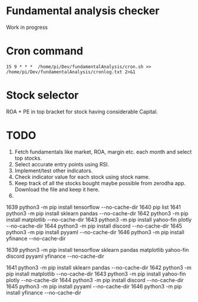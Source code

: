 # Fundamental analysis checker
Work in progress

# Cron command
```cron I'm A tab
15 9 * * *  /home/pi/Dev/fundamentalAnalysis/cron.sh >> /home/pi/Dev/fundamentalAnalysis/cronlog.txt 2>&1
```
# Stock selector
ROA + PE in top bracket for stock having considerable Capital.

# TODO
1. Fetch fundamentals like market, ROA, margin etc. each month and select top stocks.
2. Select accurate entry points using RSI.
3. Implement/test other indicators.
4. Check indicator value for each stock using stock name.
5. Keep track of all the stocks bought maybe possible from zerodha app. Download the file and keep it here.
3. 

 1639  python3 -m pip install tensorflow --no-cache-dir
 1640  pip list
 1641  python3 -m pip install sklearn pandas --no-cache-dir
 1642  python3 -m pip install matplotlib --no-cache-dir
 1643  python3 -m pip install yahoo-fin plotly --no-cache-dir
 1644  python3 -m pip install discord --no-cache-dir
 1645  python3 -m pip install pyyaml --no-cache-dir
 1646  python3 -m pip install yfinance --no-cache-dir

  1639  python3 -m pip install tensorflow sklearn pandas matplotlib yahoo-fin discord pyyaml yfinance --no-cache-dir
 
 1641  python3 -m pip install sklearn pandas --no-cache-dir
 1642  python3 -m pip install matplotlib --no-cache-dir
 1643  python3 -m pip install yahoo-fin plotly --no-cache-dir
 1644  python3 -m pip install discord --no-cache-dir
 1645  python3 -m pip install pyyaml --no-cache-dir
 1646  python3 -m pip install yfinance --no-cache-dir